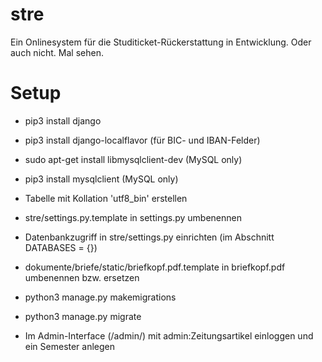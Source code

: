 # stre
Ein Onlinesystem für die Studiticket-Rückerstattung in Entwicklung. Oder auch nicht. Mal sehen.


# Setup
  * pip3 install django
  * pip3 install django-localflavor (für BIC- und IBAN-Felder)
  * sudo apt-get install libmysqlclient-dev (MySQL only)
  * pip3 install mysqlclient (MySQL only)

  * Tabelle mit Kollation 'utf8_bin' erstellen
  * stre/settings.py.template in settings.py umbenennen
  * Datenbankzugriff in stre/settings.py einrichten (im Abschnitt DATABASES = {})
  * dokumente/briefe/static/briefkopf.pdf.template in briefkopf.pdf umbenennen bzw. ersetzen
  * python3 manage.py makemigrations
  * python3 manage.py migrate

  * Im Admin-Interface (/admin/) mit admin:Zeitungsartikel einloggen und ein Semester anlegen